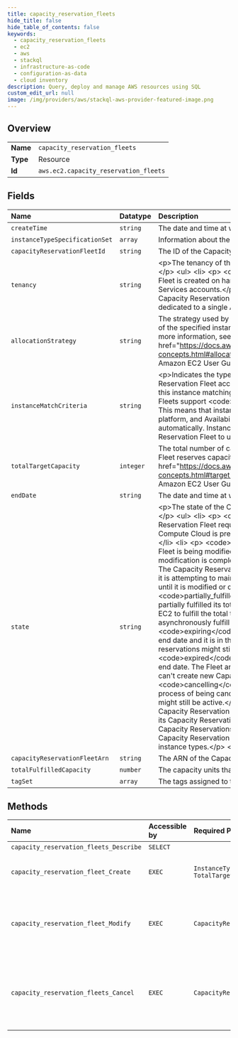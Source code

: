 ```yaml
---
title: capacity_reservation_fleets
hide_title: false
hide_table_of_contents: false
keywords:
  - capacity_reservation_fleets
  - ec2
  - aws    
  - stackql
  - infrastructure-as-code
  - configuration-as-data
  - cloud inventory
description: Query, deploy and manage AWS resources using SQL
custom_edit_url: null
image: /img/providers/aws/stackql-aws-provider-featured-image.png
---
```

  
    

## Overview
<table><tbody>
<tr><td><b>Name</b></td><td><code>capacity_reservation_fleets</code></td></tr>
<tr><td><b>Type</b></td><td>Resource</td></tr>
<tr><td><b>Id</b></td><td><code>aws.ec2.capacity_reservation_fleets</code></td></tr>
</tbody></table>

## Fields
| Name | Datatype | Description |
|:-----|:---------|:------------|
| `createTime` | `string` | The date and time at which the Capacity Reservation Fleet was created. |
| `instanceTypeSpecificationSet` | `array` | Information about the instance types for which to reserve the capacity. |
| `capacityReservationFleetId` | `string` | The ID of the Capacity Reservation Fleet. |
| `tenancy` | `string` | &lt;p&gt;The tenancy of the Capacity Reservation Fleet. Tenancies include:&lt;/p&gt; &lt;ul&gt; &lt;li&gt; &lt;p&gt; &lt;code&gt;default&lt;/code&gt; - The Capacity Reservation Fleet is created on hardware that is shared with other Amazon Web Services accounts.&lt;/p&gt; &lt;/li&gt; &lt;li&gt; &lt;p&gt; &lt;code&gt;dedicated&lt;/code&gt; - The Capacity Reservation Fleet is created on single-tenant hardware that is dedicated to a single Amazon Web Services account.&lt;/p&gt; &lt;/li&gt; &lt;/ul&gt; |
| `allocationStrategy` | `string` | The strategy used by the Capacity Reservation Fleet to determine which of the specified instance types to use. For more information, see For more information, see &lt;a href="https://docs.aws.amazon.com/AWSEC2/latest/UserGuide/crfleet-concepts.html#allocation-strategy"&gt; Allocation strategy&lt;/a&gt; in the Amazon EC2 User Guide. |
| `instanceMatchCriteria` | `string` | &lt;p&gt;Indicates the type of instance launches that the Capacity Reservation Fleet accepts. All Capacity Reservations in the Fleet inherit this instance matching criteria.&lt;/p&gt; &lt;p&gt;Currently, Capacity Reservation Fleets support &lt;code&gt;open&lt;/code&gt; instance matching criteria only. This means that instances that have matching attributes (instance type, platform, and Availability Zone) run in the Capacity Reservations automatically. Instances do not need to explicitly target a Capacity Reservation Fleet to use its reserved capacity.&lt;/p&gt; |
| `totalTargetCapacity` | `integer` | The total number of capacity units for which the Capacity Reservation Fleet reserves capacity. For more information, see &lt;a href="https://docs.aws.amazon.com/AWSEC2/latest/UserGuide/crfleet-concepts.html#target-capacity"&gt;Total target capacity&lt;/a&gt; in the Amazon EC2 User Guide. |
| `endDate` | `string` | The date and time at which the Capacity Reservation Fleet expires. |
| `state` | `string` | &lt;p&gt;The state of the Capacity Reservation Fleet. Possible states include:&lt;/p&gt; &lt;ul&gt; &lt;li&gt; &lt;p&gt; &lt;code&gt;submitted&lt;/code&gt; - The Capacity Reservation Fleet request has been submitted and Amazon Elastic Compute Cloud is preparing to create the Capacity Reservations.&lt;/p&gt; &lt;/li&gt; &lt;li&gt; &lt;p&gt; &lt;code&gt;modifying&lt;/code&gt; - The Capacity Reservation Fleet is being modified. The Fleet remains in this state until the modification is complete.&lt;/p&gt; &lt;/li&gt; &lt;li&gt; &lt;p&gt; &lt;code&gt;active&lt;/code&gt; - The Capacity Reservation Fleet has fulfilled its total target capacity and it is attempting to maintain this capacity. The Fleet remains in this state until it is modified or deleted.&lt;/p&gt; &lt;/li&gt; &lt;li&gt; &lt;p&gt; &lt;code&gt;partially_fulfilled&lt;/code&gt; - The Capacity Reservation Fleet has partially fulfilled its total target capacity. There is insufficient Amazon EC2 to fulfill the total target capacity. The Fleet is attempting to asynchronously fulfill its total target capacity.&lt;/p&gt; &lt;/li&gt; &lt;li&gt; &lt;p&gt; &lt;code&gt;expiring&lt;/code&gt; - The Capacity Reservation Fleet has reach its end date and it is in the process of expiring. One or more of its Capacity reservations might still be active.&lt;/p&gt; &lt;/li&gt; &lt;li&gt; &lt;p&gt; &lt;code&gt;expired&lt;/code&gt; - The Capacity Reservation Fleet has reach its end date. The Fleet and its Capacity Reservations are expired. The Fleet can't create new Capacity Reservations.&lt;/p&gt; &lt;/li&gt; &lt;li&gt; &lt;p&gt; &lt;code&gt;cancelling&lt;/code&gt; - The Capacity Reservation Fleet is in the process of being cancelled. One or more of its Capacity reservations might still be active.&lt;/p&gt; &lt;/li&gt; &lt;li&gt; &lt;p&gt; &lt;code&gt;cancelled&lt;/code&gt; - The Capacity Reservation Fleet has been manually cancelled. The Fleet and its Capacity Reservations are cancelled and the Fleet can't create new Capacity Reservations.&lt;/p&gt; &lt;/li&gt; &lt;li&gt; &lt;p&gt; &lt;code&gt;failed&lt;/code&gt; - The Capacity Reservation Fleet failed to reserve capacity for the specified instance types.&lt;/p&gt; &lt;/li&gt; &lt;/ul&gt; |
| `capacityReservationFleetArn` | `string` | The ARN of the Capacity Reservation Fleet. |
| `totalFulfilledCapacity` | `number` | The capacity units that have been fulfilled. |
| `tagSet` | `array` | The tags assigned to the Capacity Reservation Fleet. |
## Methods
| Name | Accessible by | Required Params | Description |
|:-----|:--------------|:----------------|:------------|
| `capacity_reservation_fleets_Describe` | `SELECT` |  | Describes one or more Capacity Reservation Fleets. |
| `capacity_reservation_fleet_Create` | `EXEC` | `InstanceTypeSpecification, TotalTargetCapacity` | Creates a Capacity Reservation Fleet. For more information, see &lt;a href="https://docs.aws.amazon.com/AWSEC2/latest/UserGuide/work-with-cr-fleets.html#create-crfleet"&gt;Create a Capacity Reservation Fleet&lt;/a&gt; in the Amazon EC2 User Guide. |
| `capacity_reservation_fleet_Modify` | `EXEC` | `CapacityReservationFleetId` | &lt;p&gt;Modifies a Capacity Reservation Fleet.&lt;/p&gt; &lt;p&gt;When you modify the total target capacity of a Capacity Reservation Fleet, the Fleet automatically creates new Capacity Reservations, or modifies or cancels existing Capacity Reservations in the Fleet to meet the new total target capacity. When you modify the end date for the Fleet, the end dates for all of the individual Capacity Reservations in the Fleet are updated accordingly.&lt;/p&gt; |
| `capacity_reservation_fleets_Cancel` | `EXEC` | `CapacityReservationFleetId` | &lt;p&gt;Cancels one or more Capacity Reservation Fleets. When you cancel a Capacity Reservation Fleet, the following happens:&lt;/p&gt; &lt;ul&gt; &lt;li&gt; &lt;p&gt;The Capacity Reservation Fleet's status changes to &lt;code&gt;cancelled&lt;/code&gt;.&lt;/p&gt; &lt;/li&gt; &lt;li&gt; &lt;p&gt;The individual Capacity Reservations in the Fleet are cancelled. Instances running in the Capacity Reservations at the time of cancelling the Fleet continue to run in shared capacity.&lt;/p&gt; &lt;/li&gt; &lt;li&gt; &lt;p&gt;The Fleet stops creating new Capacity Reservations.&lt;/p&gt; &lt;/li&gt; &lt;/ul&gt; |
